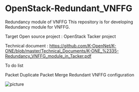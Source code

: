 # OpenStack-Redundant_VNFFG
Redundancy module of VNFFG This repository is for developing Redundancy module for VNFFG.

Target Open source project : OpenStack Tacker project

Technical document  : https://github.com/K-OpenNet/K-ONE/blob/master/Technical_Documents/K-ONE_%2335-Redundancy_VNFFG_module_in_Tacker.pdf

To do list

Packet Duplicate
Packet Merge
Redundant VNFFG configuration

![picture](./picture/pircture.png)
